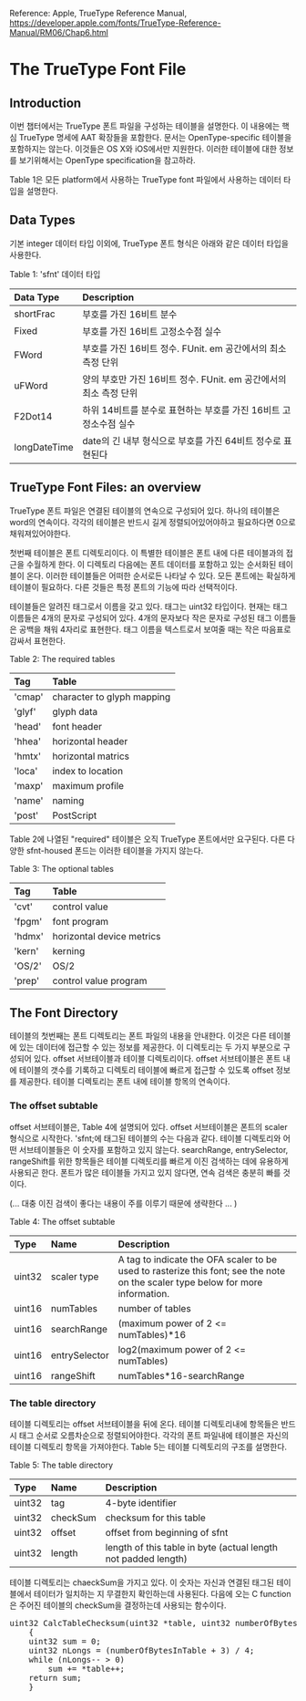Reference: Apple, TrueType Reference Manual, https://developer.apple.com/fonts/TrueType-Reference-Manual/RM06/Chap6.html

# The TrueType Font File
## Introduction
이번 챕터에서는 TrueType 폰트 파일을 구성하는 테이블을 설명한다. 이 내용에는 핵심 TrueType 명세에 AAT 확장들을 포함한다. 문서는 OpenType-specific 테이블을 포함하지는 않는다. 이것들은 OS X와 iOS에서만 지원한다. 이러한 테이블에 대한 정보를 보기위해서는 OpenType specification을 참고하라.

Table 1은 모든 platform에서 사용하는 TrueType font 파일에서 사용하는 데이터 타입을 설명한다.

## Data Types
기본 integer 데이터 타입 이외에, TrueType 폰트 형식은 아래와 같은 데이터 타입을 사용한다.

Table 1: 'sfnt' 데이터 타입

|Data Type|Description|
|:---|:---|
|shortFrac|부호를 가진 16비트 분수|
|Fixed|부호를 가진 16비트 고정소수점 실수|
|FWord|부호를 가진 16비트 정수. FUnit. em 공간에서의 최소 측정 단위|
|uFWord|양의 부호만 가진 16비트 정수. FUnit. em 공간에서의 최소 측정 단위|
|F2Dot14|하위 14비트를 분수로 표현하는 부호를 가진 16비트 고정소수점 실수|
|longDateTime|date의 긴 내부 형식으로 부호를 가진 64비트 정수로 표현된다|

## TrueType Font Files: an overview
TrueType 폰트 파일은 연결된 테이블의 연속으로 구성되어 있다. 하나의 테이블은 word의 연속이다. 각각의 테이블은 반드시 길게 정렬되어있어야하고 필요하다면 0으로 채워져있어야한다.

첫번째 테이블은 폰트 디렉토리이다. 이 특별한 테이블은 폰트 내에 다른 테이블과의 접근을 수월하게 한다. 이 디렉토리 다음에는 폰트 데이터를 포함하고 있는 순서화된 테이블이 온다. 이러한 테이블들은 어떠한 순서로든 나타날 수 있다. 모든 폰트에는 확실하게 테이블이 필요하다. 다른 것들은 특정 폰트의 기능에 따라 선택적이다.

테이블들은 알려진 태그로서 이름을 갖고 있다. 태그는 uint32 타입이다. 현재는 태그 이름들은 4개의 문자로 구성되어 있다. 4개의 문자보다 작은 문자로 구성된 태그 이름들은 공백을 채워 4자리로 표현한다. 태그 이름을 텍스트로서 보여줄 때는 작은 따음표로 감싸서 표현한다.

Table 2: The required tables

|Tag|Table|
|:---|:---|
|'cmap'|character to glyph mapping|
|'glyf'|glyph data|
|'head'|font header|
|'hhea'|horizontal header|
|'hmtx'|horizontal matrics|
|'loca'|index to location|
|'maxp'|maximum profile|
|'name'|naming|
|'post'|PostScript|

Table 2에 나열된 "required" 테이블은 오직 TrueType 폰트에서만 요구된다. 다른 다양한 sfnt-housed 폰드는 이러한 테이블을 가지지 않는다.

Table 3: The optional tables

|Tag|Table|
|:---|:---|
|'cvt'|control value|
|'fpgm'|font program|
|'hdmx'|horizontal device metrics|
|'kern'|kerning|
|'OS/2'|OS/2|
|'prep'|control value program|

## The Font Directory
테이블의 첫번째는 폰트 디렉토리는 폰트 파일의 내용을 안내한다. 이것은 다른 테이블에 있는 데이터에 접근할 수 있는 정보를 제공한다. 이 디렉토리는 두 가지 부분으로 구성되어 있다. offset 서브테이블과 테이블 디렉토리이다. offset 서브테이블은 폰트 내에 테이블의 갯수를 기록하고 디렉토리 테이블에 빠르게 접근할 수 있도록 offset 정보를 제공한다. 테이블 디렉토리는 폰트 내에 테이블 항목의 연속이다.

### The offset subtable
offset 서브테이블은, Table 4에 설명되어 있다. offset 서브테이블은 폰트의 scaler 형식으로 시작한다. 'sfnt;에 태그된 테이블의 수는 다음과 같다. 테이블 디렉토리와 어떤 서브테이블들은 이 숫자를 포함하고 있지 않는다. searchRange, entrySelector, rangeShift를 위한 항목들은 테이블 디렉토리를 빠르게 이진 검색하는 데에 유용하게 사용되곤 한다. 폰트가 많은 테이블들 가지고 있지 않다면, 연속 검색은 충분히 빠를 것이다.

(... 대충 이진 검색이 좋다는 내용이 주를 이루기 때문에 생략한다 ... )

Table 4: The offset subtable

|Type|Name|Description|
|:---|:---|:---|
|uint32|scaler type|A tag to indicate the OFA scaler to be used to rasterize this font; see the note on the scaler type below for more information.|
|uint16|numTables|number of tables|
|uint16|searchRange|(maximum power of 2 <= numTables)*16|
|uint16|entrySelector|log2(maximum power of 2 <= numTables)|
|uint16|rangeShift|	numTables*16-searchRange|

### The table directory
테이블 디렉토리는 offset 서브테이블을 뒤에 온다. 테이블 디렉토리내에 항목들은 반드시 태그 순서로 오름차순으로 정렬되어야한다. 각각의 폰트 파일내에 테이블은 자신의 테이블 디렉토리 항목을 가져야한다. Table 5는 테이블 디렉토리의 구조를 설명한다.

Table 5: The table directory

|Type|Name|Description|
|:---|:---|:---|
|uint32|tag|4-byte identifier|
|uint32|checkSum|checksum for this table|
|uint32|offset|offset from beginning of sfnt|
|uint32|length|length of this table in byte (actual length not padded length)|
테이블 디렉토리는 chaeckSum을 가지고 있다. 이 숫자는 자신과 연결된 태그된 테이블에서 테이터가 일치하는 지 무결한지 확인하는데 사용된다. 다음에 오는 C function은 주어진 테이블의 checkSum을 결정하는데 사용되는 함수이다.

<pre>
uint32 CalcTableChecksum(uint32 *table, uint32 numberOfBytesInTable)
    {
    uint32 sum = 0;
    uint32 nLongs = (numberOfBytesInTable + 3) / 4;
    while (nLongs-- > 0)
        sum += *table++;
    return sum;
    }
</pre>






